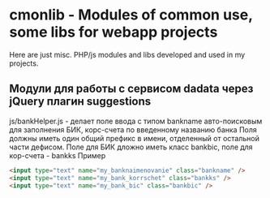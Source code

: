 # cmonlib - Modules of common use, some libs for webapp projects
Here are just misc. PHP/js modules and libs developed and used in my projects.
## Модули для работы с сервисом dadata через jQuery плагин suggestions
js/bankHelper.js - делает поле ввода с типом bankname авто-поисковым для заполнения БИК, корс-счета по введенному названию банка
Поля должны иметь один общий префикс в имени, отделенный от остальной части дефисом. Поле для БИК дложно иметь класс bankbic, поле для кор-счета - bankks
Пример
```HTML
<input type="text" name="my_banknaimenovanie" class="bankname" />
<input type="text" name="my_bank_korrschet" class="bankks" />
<input type="text" name="my_bank_bic" class="bankbic" />
```
